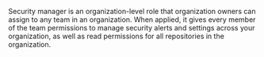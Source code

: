 Security manager is an organization-level role that organization owners can assign to any team in an organization. When applied, it gives every member of the team permissions to manage security alerts and settings across your organization, as well as read permissions for all repositories in the organization.